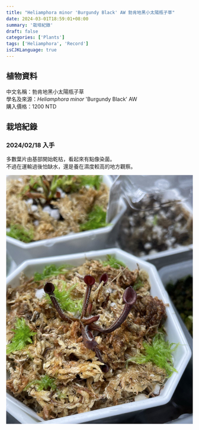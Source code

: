```yaml
---
title: "Heliamphora minor 'Burgundy Black' AW 勃肯地黑小太陽瓶子草"
date: 2024-03-01T18:59:01+08:00
summary: '栽培紀錄'
draft: false
categories: ['Plants']
tags: ['Heliamphora', 'Record']
isCJKLanguage: true
---
```


## 植物資料

中文名稱：勃肯地黑小太陽瓶子草  
學名及來源：*Heliamphora minor* 'Burgundy Black' AW  
購入價格：1200 NTD  

## 栽培紀錄

### 2024/02/18 入手

多數葉片由基部開始乾枯，看起來有點像染菌。  
不過在運輸過後怕缺水，還是養在濕度較高的地方觀察。  

![2024-02-18](./images/2024-02-18.jpg)
